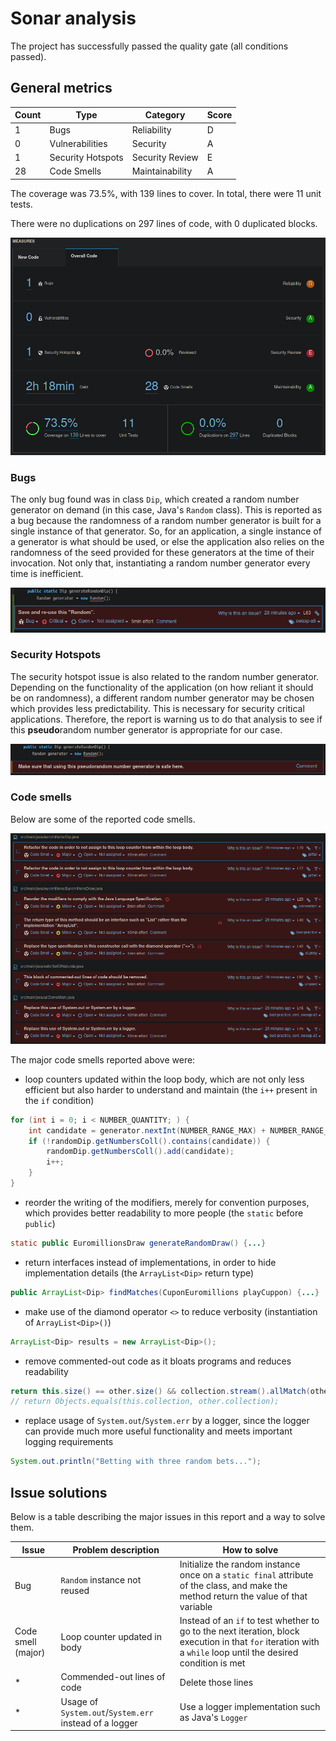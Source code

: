 # Sonar analysis

The project has successfully passed the quality gate (all conditions passed).

## General metrics

| Count | Type              | Category        | Score |
|-------|-------------------|-----------------|-------|
| 1     | Bugs              | Reliability     | D     |
| 0     | Vulnerabilities   | Security        | A     |
| 1     | Security Hotspots | Security Review | E     |
| 28    | Code Smells       | Maintainability | A     |

The coverage was 73.5%, with 139 lines to cover. In total, there were 11 unit tests.

There were no duplications on 297 lines of code, with 0 duplicated blocks.

![Dashboard report](readme-imgs/dashboard_report.png)

### Bugs

The only bug found was in class `Dip`, which created a random number generator on demand
(in this case, Java's `Random` class).
This is reported as a bug because the randomness of a random number generator is built for
a single instance of that generator. So, for an application, a single instance of a generator
is what should be used, or else the application also relies on the randomness of the seed provided
for these generators at the time of their invocation.
Not only that, instantiating a random number generator every time is inefficient.

![Dashboard report bugs](readme-imgs/dashboard_report_bugs.png)

### Security Hotspots

The security hotspot issue is also related to the random number generator. Depending on the functionality
of the application (on how reliant it should be on randomness), a different random number generator may be chosen
which provides less predictability. This is necessary for security critical applications.
Therefore, the report is warning us to do that analysis to see if this **pseudo**random number generator is appropriate
for our case.

![Dashboard report security hotspots](readme-imgs/dashboard_report_security_hotspots.png)

### Code smells

Below are some of the reported code smells.

![Dashboard report code smells](readme-imgs/dashboard_report_code_smells.png)

The major code smells reported above were:
- loop counters updated within the loop body, which are not only less efficient but also harder to understand and 
maintain
(the `i++` present in the `if` condition)
```java
for (int i = 0; i < NUMBER_QUANTITY; ) {
    int candidate = generator.nextInt(NUMBER_RANGE_MAX) + NUMBER_RANGE_MIN;
    if (!randomDip.getNumbersColl().contains(candidate)) {
        randomDip.getNumbersColl().add(candidate);
        i++;
    }
}
```
- reorder the writing of the modifiers, merely for convention purposes, which provides better readability to more people
(the `static` before `public`)
```java
static public EuromillionsDraw generateRandomDraw() {...}
```
- return interfaces instead of implementations, in order to hide implementation details
(the `ArrayList<Dip>` return type)
```java
public ArrayList<Dip> findMatches(CuponEuromillions playCuppon) {...}
```
- make use of the diamond operator `<>` to reduce verbosity
(instantiation of `ArrayList<Dip>()`)
```java
ArrayList<Dip> results = new ArrayList<Dip>();
```
- remove commented-out code as it bloats programs and reduces readability
```java
return this.size() == other.size() && collection.stream().allMatch(other::contains);
// return Objects.equals(this.collection, other.collection);
```
- replace usage of `System.out`/`System.err` by a logger, since the logger can provide much more useful functionality
and meets important logging requirements
```java
System.out.println("Betting with three random bets...");
```

## Issue solutions

Below is a table describing the major issues in this report and a way to solve them.

| Issue              | Problem description                                    | How to solve                                                                                                                                                   |
|--------------------|--------------------------------------------------------|----------------------------------------------------------------------------------------------------------------------------------------------------------------|
| Bug                | `Random` instance not reused                           | Initialize the random instance once on a `static final` attribute of the class, and make the method return the value of that variable                          |
| Code smell (major) | Loop counter updated in body                           | Instead of an `if` to test whether to go to the next iteration, block execution in that `for` iteration with a `while` loop until the desired condition is met |
| *                  | Commended-out lines of code                            | Delete those lines                                                                                                                                             |
| *                  | Usage of `System.out`/`System.err` instead of a logger | Use a logger implementation such as Java's `Logger`                                                                                                            |